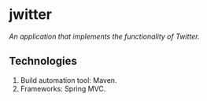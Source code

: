 # jwitter

*An application that implements the functionality of Twitter.*

## Technologies
1. Build automation tool: Maven.
2. Frameworks: Spring MVC.
